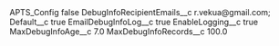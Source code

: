 <?xml version="1.0" encoding="UTF-8"?>
<CustomMetadata xmlns="http://soap.sforce.com/2006/04/metadata" xmlns:xsi="http://www.w3.org/2001/XMLSchema-instance" xmlns:xsd="http://www.w3.org/2001/XMLSchema">
    <label>APTS_Config</label>
    <protected>false</protected>
    <values>
        <field>DebugInfoRecipientEmails__c</field>
        <value xsi:type="xsd:string">r.vekua@gmail.com;</value>
    </values>
    <values>
        <field>Default__c</field>
        <value xsi:type="xsd:boolean">true</value>
    </values>
    <values>
        <field>EmailDebugInfoLog__c</field>
        <value xsi:type="xsd:boolean">true</value>
    </values>
    <values>
        <field>EnableLogging__c</field>
        <value xsi:type="xsd:boolean">true</value>
    </values>
    <values>
        <field>MaxDebugInfoAge__c</field>
        <value xsi:type="xsd:double">7.0</value>
    </values>
    <values>
        <field>MaxDebugInfoRecords__c</field>
        <value xsi:type="xsd:double">100.0</value>
    </values>
</CustomMetadata>
